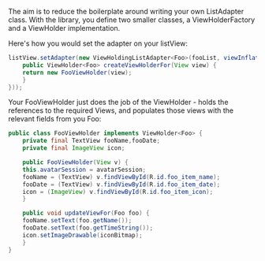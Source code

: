 The aim is to reduce the boilerplate around writing your own ListAdapter class. With the library, you define two smaller classes, a 
ViewHolderFactory and a ViewHolder implementation.

Here's how you would set the adapter on your listView:

```java
listView.setAdapter(new ViewHoldingListAdapter<Foo>(fooList, viewInflatorFor(context, foo_list_item), new ViewHolderFactory<Foo>() {
    public ViewHolder<Foo> createViewHolderFor(View view) {
	return new FooViewHolder(view);
    }
}));
```

Your FooViewHolder just does the job of the ViewHolder - holds the references to the required Views, and populates those views with the relevant
fields from you Foo:

```java
public class FooViewHolder implements ViewHolder<Foo> {
    private final TextView fooName,fooDate;
    private final ImageView icon;

    public FooViewHolder(View v) {
	this.avatarSession = avatarSession;
	fooName = (TextView) v.findViewById(R.id.foo_item_name);
	fooDate = (TextView) v.findViewById(R.id.foo_item_date);
	icon = (ImageView) v.findViewById(R.id.foo_item_icon);
    }

    public void updateViewFor(Foo foo) {
	fooName.setText(foo.getName());
	fooDate.setText(foo.getTimeString());
	icon.setImageDrawable(iconBitmap);
    }
}
```